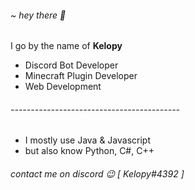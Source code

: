 ###### ~ hey there 👋
I go by the name of **Kelopy**

- Discord Bot Developer
- Minecraft Plugin Developer
- Web Development

###### ------------------------------------------

- I mostly use Java & Javascript
- but also know Python, C#, C++

###### contact me on discord 😉 [ Kelopy#4392 ]
